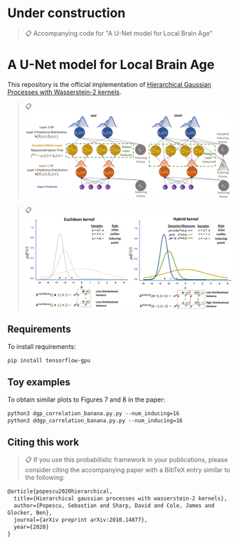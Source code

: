 
# Under construction


>📋  Accompanying code for "A U-Net model for Local Brain Age"

# A U-Net model for Local Brain Age

This repository is the official implementation of [Hierarchical Gaussian Processes with Wasserstein-2 kernels](https://arxiv.org/abs/2010.14877). 

>📋  ![Conceptual Differences between DGPs and DDGPs](schematic_dgp_ddgp_v2.png)

>📋  ![Conceptual Differences between Euclidean and Hybrid Kernel](schematic_hybrid_kernel.png)

## Requirements

To install requirements:

```setup
pip install tensorflow-gpu
```
## Toy examples

To obtain similar plots to Figures 7 and 8 in the paper:

```
python3 dgp_correlation_banana.py.py --num_inducing=16
python3 ddgp_correlation_banana.py.py --num_inducing=16
```

## Citing this work

>📋 If you use this probabilistic framework in your publications, please consider citing the accompanying paper with a BibTeX entry similar to the following:

```
@article{popescu2020hierarchical,
  title={Hierarchical gaussian processes with wasserstein-2 kernels},
  author={Popescu, Sebastian and Sharp, David and Cole, James and Glocker, Ben},
  journal={arXiv preprint arXiv:2010.14877},
  year={2020}
}

```








